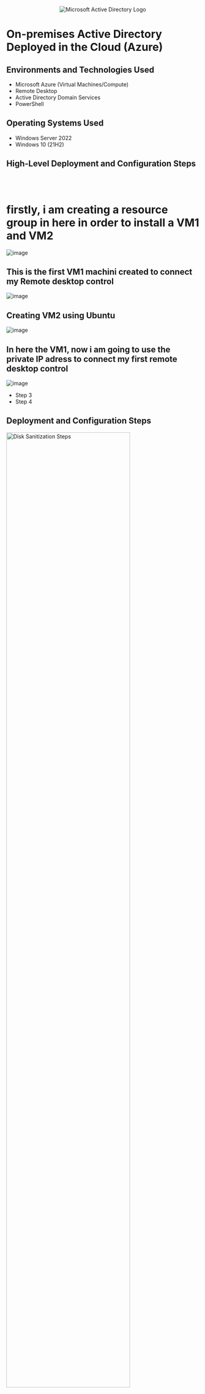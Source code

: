 
<p align="center">
<img src="https://i.imgur.com/pU5A58S.png" alt="Microsoft Active Directory Logo"/>
</p>

<h1>On-premises Active Directory Deployed in the Cloud (Azure)</h1>

<h2>Environments and Technologies Used</h2>

- Microsoft Azure (Virtual Machines/Compute)
- Remote Desktop
- Active Directory Domain Services
- PowerShell

<h2>Operating Systems Used </h2>

- Windows Server 2022
- Windows 10 (21H2)

<h2>High-Level Deployment and Configuration Steps</h2>
<br><br/>
<h1> firstly, i am creating a resource group in here in order to install a VM1 and VM2 </h1>

![image](https://github.com/ambrosegriffiths/Configuring-Active-Directory-within-Azure-VMs/assets/167513668/dea1ac12-3045-46d3-956c-e1f73e2acca0)

<h2>This is the first VM1 machini created to connect my Remote desktop control</h2>

![image](https://github.com/ambrosegriffiths/Configuring-Active-Directory-within-Azure-VMs/assets/167513668/f658346c-e94b-446b-9855-fd0ee55cbb4f)

<h2>Creating VM2 using Ubuntu</h2>

![image](https://github.com/ambrosegriffiths/Configuring-Active-Directory-within-Azure-VMs/assets/167513668/aa258b06-7201-4e7d-81d6-31905280b9bf)

<h2>In here the VM1, now i am going to use the private IP adress to connect my first remote desktop control</h2>

![image](https://github.com/ambrosegriffiths/Configuring-Active-Directory-within-Azure-VMs/assets/167513668/ed74004e-6010-4d44-bce5-9042c17030a7)



- Step 3
- Step 4

<h2>Deployment and Configuration Steps</h2>

<p>
<img src="https://i.imgur.com/DJmEXEB.png" height="80%" width="80%" alt="Disk Sanitization Steps"/>
</p>
<p>
Lorem ipsum dolor sit amet, consectetur adipiscing elit, sed do eiusmod tempor incididunt ut labore et dolore magna aliqua. Ut enim ad minim veniam, quis nostrud exercitation ullamco laboris nisi ut aliquip ex ea commodo consequat. Duis aute irure dolor in reprehenderit in voluptate velit esse cillum dolore eu fugiat nulla pariatur.
</p>
<br />

<p>
<img src="https://i.imgur.com/DJmEXEB.png" height="80%" width="80%" alt="Disk Sanitization Steps"/>
</p>
<p>
Lorem ipsum dolor sit amet, consectetur adipiscing elit, sed do eiusmod tempor incididunt ut labore et dolore magna aliqua. Ut enim ad minim veniam, quis nostrud exercitation ullamco laboris nisi ut aliquip ex ea commodo consequat. Duis aute irure dolor in reprehenderit in voluptate velit esse cillum dolore eu fugiat nulla pariatur.
</p>
<br />

<p>
<img src="https://i.imgur.com/DJmEXEB.png" height="80%" width="80%" alt="Disk Sanitization Steps"/>
</p>
<p>
Lorem ipsum dolor sit amet, consectetur adipiscing elit, sed do eiusmod tempor incididunt ut labore et dolore magna aliqua. Ut enim ad minim veniam, quis nostrud exercitation ullamco laboris nisi ut aliquip ex ea commodo consequat. Duis aute irure dolor in reprehenderit in voluptate velit esse cillum dolore eu fugiat nulla pariatur.
</p>
<br />
